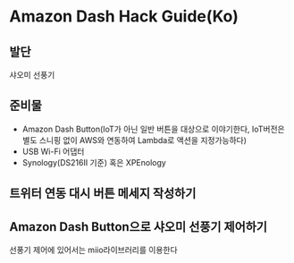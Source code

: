 # Amazon Dash Hack Guide(Ko)

## 발단
샤오미 선풍기

## 준비물
- Amazon Dash Button(IoT가 아닌 일반 버튼을 대상으로 이야기한다, IoT버전은 별도 스니핑 없이 AWS와 연동하여 Lambda로 액션을 지정가능하다)
- USB Wi-Fi 어댑터
- Synology(DS216II 기준) 혹은 XPEnology

## 트위터 연동 대시 버튼 메세지 작성하기

## Amazon Dash Button으로 샤오미 선풍기 제어하기
선풍기 제어에 있어서는 miio라이브러리를 이용한다
